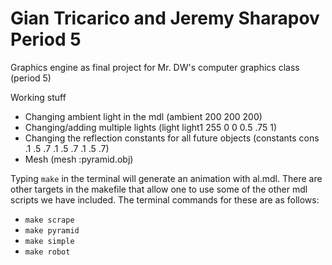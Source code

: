 # Gian Tricarico and Jeremy Sharapov Period 5
Graphics engine as final project for Mr. DW's computer graphics class (period 5)

 Working stuff
 * Changing ambient light in the mdl (ambient 200 200 200)
 * Changing/adding multiple lights (light light1 255 0 0 0.5 .75 1)
 * Changing the reflection constants for all future objects (constants cons .1 .5 .7 .1 .5 .7 .1 .5 .7)
 * Mesh (mesh :pyramid.obj)

Typing `make` in the terminal will generate an animation with al.mdl. There are
other targets in the makefile that allow one to use some of the other mdl
scripts we have included. The terminal commands for these are as follows:
* `make scrape`
* `make pyramid`
* `make simple`
* `make robot`